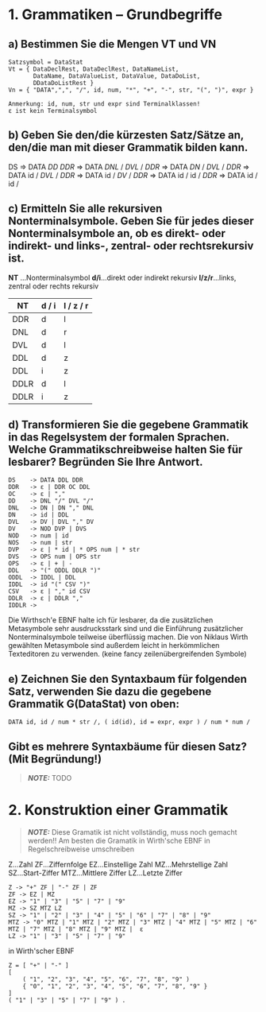 # 1. Grammatiken – Grundbegriffe

## a) Bestimmen Sie die Mengen VT und VN
```
Satzsymbol = DataStat
Vt = { DataDeclRest, DataDeclRest, DataNameList, 
       DataName, DataValueList, DataValue, DataDoList,
       DDataDoListRest }
Vn = { "DATA",",", "/", id, num, "*", "+", "-", str, "(", ")", expr }

Anmerkung: id, num, str und expr sind Terminalklassen!
ε ist kein Terminalsymbol
```

## b) Geben Sie den/die kürzesten Satz/Sätze an, den/die man mit dieser Grammatik bilden kann.

DS => DATA *DD* *DDR* =>
DATA *DNL* / *DVL* / *DDR* =>
DATA *DN* / *DVL* / *DDR* =>
DATA id / *DVL* / *DDR* =>
DATA id / *DV* / *DDR* =>
DATA id / id / *DDR* =>
DATA id / id /

## c) Ermitteln Sie alle rekursiven Nonterminalsymbole. Geben Sie für jedes dieser Nonterminalsymbole an, ob es direkt- oder indirekt- und links-, zentral- oder rechtsrekursiv ist.

**NT** ...Nonterminalsymbol
**d/i**...direkt oder indirekt rekursiv
**l/z/r**...links, zentral oder rechts rekursiv

| NT  | d / i | l / z / r |
|---  |---    | ---       |
| DDR  |   d |  l   |
| DNL  |   d |  r   |
| DVL  |   d |  l   |
| DDL  |   d |  z   |
| DDL  |   i |  z   |
| DDLR |   d |  l   |
| DDLR |   i |  z   |


## d) Transformieren Sie die gegebene Grammatik in das Regelsystem der formalen Sprachen. Welche Grammatikschreibweise halten Sie für lesbarer? Begründen Sie Ihre Antwort.

```
DS    -> DATA DDL DDR
DDR   -> ε | DDR OC DDL
OC    -> ε | ","
DD    -> DNL "/" DVL "/"
DNL   -> DN | DN "," DNL
DN    -> id | DDL
DVL   -> DV | DVL "," DV
DV    -> NOD DVP | DVS
NOD   -> num | id
NOS   -> num | str
DVP   -> ε | * id | * OPS num | * str 
DVS   -> OPS num | OPS str
OPS   -> ε | + | -
DDL   -> "(" ODDL DDLR ")"
ODDL  -> IDDL | DDL
IDDL  -> id "(" CSV ")" 
CSV   -> ε | "," id CSV
DDLR  -> ε | DDLR ","
IDDLR -> 

```
Die Wirthsch'e EBNF halte ich für lesbarer, da die zusätzlichen Metasymbole sehr
ausdrucksstark sind und die Einführung zusätzlicher Nonterminalsymbole teilweise überflüssig machen. Die von Niklaus Wirth gewählten Metasymbole sind außerdem leicht in herkömmlichen Texteditoren zu verwenden. (keine fancy zeilenübergreifenden Symbole)


## e) Zeichnen Sie den Syntaxbaum für folgenden Satz, verwenden Sie dazu die gegebene Grammatik G(DataStat) von oben:
```
DATA id, id / num * str /, ( id(id), id = expr, expr ) / num * num /
```
## Gibt es mehrere Syntaxbäume für diesen Satz? (Mit Begründung!)

 >**_NOTE:_**
TODO



# 2. Konstruktion einer Grammatik

>**_NOTE:_**
Diese Gramatik ist nicht vollständig, muss noch gemacht werden!!
Am besten die Gramatik in Wirth'sche EBNF in Regelschreibweise umschreiben 

Z...Zahl
ZF...Ziffernfolge
EZ...Einstellige Zahl
MZ...Mehrstellige Zahl
SZ...Start-Ziffer
MTZ...Mittlere Ziffer
LZ...Letzte Ziffer

```
Z -> "+" ZF | "-" ZF | ZF
ZF -> EZ | MZ
EZ -> "1" | "3" | "5" | "7" | "9" 
MZ -> SZ MTZ LZ
SZ -> "1" | "2" | "3" | "4" | "5" | "6" | "7" | "8" | "9"
MTZ -> "0" MTZ | "1" MTZ | "2" MTZ | "3" MTZ | "4" MTZ | "5" MTZ | "6" MTZ | "7" MTZ | "8" MTZ | "9" MTZ |  ε
LZ -> "1" | "3" | "5" | "7" | "9"
```

in Wirth'scher EBNF
```
Z = [ "+" | "-" ] 
[
    ( "1", "2", "3", "4", "5", "6", "7", "8", "9" )
    { "0", "1", "2", "3", "4", "5", "6", "7", "8", "9" }
]
( "1" | "3" | "5" | "7" | "9" ) .
```

